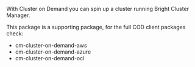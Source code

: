 With Cluster on Demand you can spin up a cluster running Bright Cluster Manager.

This package is a supporting package, for the full COD client packages check:
- cm-cluster-on-demand-aws
- cm-cluster-on-demand-azure
- cm-cluster-on-demand-oci
